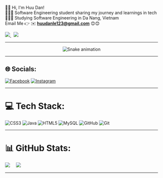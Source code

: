 🏄‍♂️ Hi, I'm Huu Dan! <br/>
👨🏻‍💻 Software Engineering student sharing my journey and learnings in tech <br/>
👨🏻‍🎓 Studying Software Engineering in Da Nang, Vietnam<br/>
    Email Me 👉 ✉️ **huudanle123@gmail.com** 😊😊 
<p align="left">
  <a href="https://github.com/aaron-ACY?tab=followers">
    <img src="https://custom-icon-badges.demolab.com/github/followers/aaron-ACY?color=236ad3&labelColor=1155ba&style=for-the-badge&logo=person-add&label=Follow&logoColor=white"/>
  </a>&nbsp;
  <a href="https://github.com/aaron-ACY?tab=repositories&sort=stargazers">
    <img src="https://custom-icon-badges.demolab.com/github/stars/aaron-ACY?color=55960c&style=for-the-badge&labelColor=488207&logo=star"/>
  </a>
</p>


---


<!-- Snake Game Repo View -->

<div align="center">
  <img src="https://profile-readme-generator.com/assets/snake.svg" alt="Snake animation" />
</div>

---

## 🌐 Socials:
[![Facebook](https://img.shields.io/badge/Facebook-%231877F2.svg?logo=Facebook&logoColor=white)](https://facebook.com/https://www.facebook.com/huu.an.012006/) [![Instagram](https://img.shields.io/badge/Instagram-%23E4405F.svg?logo=Instagram&logoColor=white)](https://instagram.com/https://www.instagram.com/ldan.01/) 

---

# 💻 Tech Stack:
![CSS3](https://img.shields.io/badge/css3-%231572B6.svg?style=flat&logo=css3&logoColor=white) ![Java](https://img.shields.io/badge/java-%23ED8B00.svg?style=flat&logo=openjdk&logoColor=white) ![HTML5](https://img.shields.io/badge/html5-%23E34F26.svg?style=flat&logo=html5&logoColor=white) ![MySQL](https://img.shields.io/badge/mysql-4479A1.svg?style=flat&logo=mysql&logoColor=white) ![GitHub](https://img.shields.io/badge/github-%23121011.svg?style=flat&logo=github&logoColor=white) ![Git](https://img.shields.io/badge/git-%23F05033.svg?style=flat&logo=git&logoColor=white)

---

# 📊 GitHub Stats:
<p align="left">
  <img src="https://github-readme-stats.vercel.app/api?username=aaron-ACY&theme=nightowl&hide_border=false&include_all_commits=true&count_private=false" />
  &nbsp;&nbsp;&nbsp;
  <img src="https://github-readme-stats.vercel.app/api/top-langs/?username=aaron-ACY&theme=nightowl&hide_border=false&include_all_commits=true&count_private=false&layout=compact" />
</p>




---




